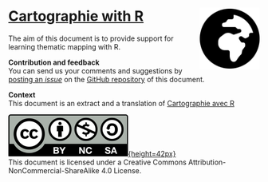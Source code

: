 # [Cartographie with R](https://rcarto.github.io/cartographie_with_r/) <img src="img/globe-africa-solid.svg" align="right" width="120"/>


The aim of this document is to provide support for learning thematic mapping with R. 

**Contribution and feedback**    
You can send us your comments and suggestions by [posting an *issue*](https://github.com/rCarto/cartography_with_r/issues) on the [GitHub repository](https://github.com/rCarto/cartography_with_r) of this document. 


**Context**  
This document is an extract and a translation of [Cartographie avec R](https://rcarto.github.io/cartographie_avec_r/)



[![](img/cc-icon.svg){height=42px}](https://creativecommons.org/licenses/by-nc-sa/4.0/deed.fr)  
This document is licensed under a Creative Commons Attribution-NonCommercial-ShareAlike 4.0 License.
